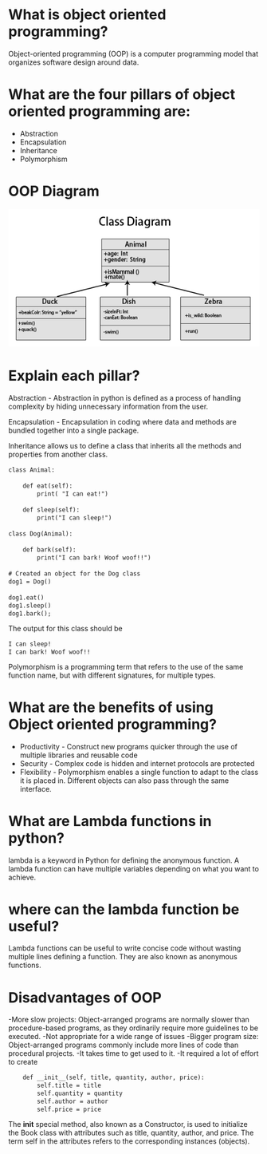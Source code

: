 # What is object oriented programming?

Object-oriented programming (OOP) is a computer programming model that organizes software design around data.

# What are the four pillars of object oriented programming are:

- Abstraction
- Encapsulation
- Inheritance
- Polymorphism

# OOP Diagram
![](oop%20image.jpg)


# Explain each pillar?

Abstraction - Abstraction in python is defined as a process of handling complexity by hiding unnecessary information from the user.

Encapsulation - Encapsulation in coding where data and methods are bundled together into a single package.

Inheritance allows us to define a class that inherits all the methods and properties from another class.

```
class Animal:
    
    def eat(self):
        print( "I can eat!")
    
    def sleep(self):
        print("I can sleep!")

class Dog(Animal):
    
    def bark(self):
        print("I can bark! Woof woof!!")

# Created an object for the Dog class
dog1 = Dog()

dog1.eat()
dog1.sleep()
dog1.bark();

```
The output for this class should be

```I can eat!
I can sleep!
I can bark! Woof woof!!
```

Polymorphism is a programming term that refers to the use of the same function name, but with different signatures, for multiple types.



# What are the benefits of using Object oriented programming?

- Productivity - Construct new programs quicker through the use of multiple libraries and reusable code
- Security - Complex code is hidden and internet protocols are protected
- Flexibility - Polymorphism enables a single function to adapt to the class it is placed in. Different objects can also pass through the same interface.


# What are Lambda functions in python?

lambda is a keyword in Python for defining the anonymous function. A lambda function can have multiple variables depending on what you want to achieve.

# where can the lambda function be useful?

Lambda functions can be useful to write concise code without wasting multiple lines defining a function. They are also known as anonymous functions.

# Disadvantages of OOP

-More slow projects: Object-arranged programs are normally slower than procedure-based programs, as they ordinarily require more guidelines to be executed.
-Not appropriate for a wide range of issues
-Bigger program size: Object-arranged programs commonly include more lines of code than procedural projects.
-It takes time to get used to it.
-It required a lot of effort to create




```class Book:
    def __init__(self, title, quantity, author, price):
        self.title = title
        self.quantity = quantity
        self.author = author
        self.price = price
```

The __init__ special method, also known as a Constructor, is used to initialize the Book class with attributes such as title, quantity, author, and price.
The term self in the attributes refers to the corresponding instances (objects).